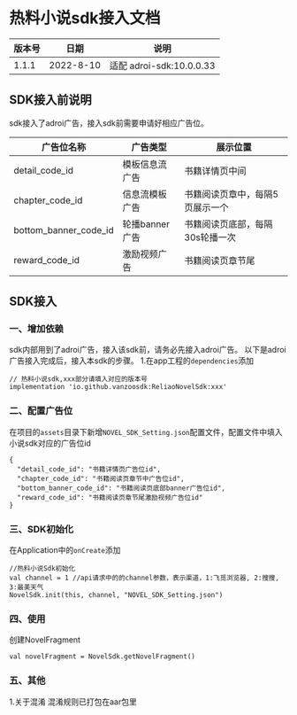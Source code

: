 # 热料小说sdk接入文档

|  版本号 | 日期 | 说明 |
| ---- | ---- | --- |
| 1.1.1 | 2022-8-10 | 适配 adroi-sdk:10.0.0.33 |



## SDK接入前说明
sdk接入了adroi广告，接入sdk前需要申请好相应广告位。

|  广告位名称 | 广告类型 | 展示位置 |
| ---- | ---- | --- |
| detail_code_id | 模板信息流广告 | 书籍详情页中间 |
| chapter_code_id | 信息流模板广告 | 书籍阅读页章中，每隔5页展示一个 |
| bottom_banner_code_id | 轮播banner广告 | 书籍阅读页底部，每隔30s轮播一次 |
| reward_code_id | 激励视频广告 | 书籍阅读页章节尾 |

## SDK接入

### 一、增加依赖
sdk内部用到了adroi广告，接入该sdk前，请务必先接入adroi广告。
以下是adroi广告接入完成后，接入本sdk的步骤。
1.在app工程的`dependencies`添加
```
// 热料小说sdk,xxx部分请填入对应的版本号
implementation 'io.github.vanzoosdk:ReliaoNovelSdk:xxx'
```

### 二、配置广告位
在项目的`assets`目录下新增`NOVEL_SDK_Setting.json`配置文件，配置文件中填入小说sdk对应的广告位id
```
{
  "detail_code_id": "书籍详情页广告位id",
  "chapter_code_id": "书籍阅读页章节中广告位id",
  "bottom_banner_code_id": "书籍阅读页底部banner广告位id",
  "reward_code_id": "书籍阅读页章节尾激励视频广告位id"
}
```

### 三、SDK初始化
在Application中的`onCreate`添加
```
//热料小说Sdk初始化
val channel = 1 //api请求中的的channel参数，表示渠道，1:飞觅浏览器, 2:搜搜, 3:最美天气
NovelSdk.init(this, channel, "NOVEL_SDK_Setting.json")
```

### 四、使用
创建NovelFragment
```
val novelFragment = NovelSdk.getNovelFragment()
```

### 五、其他
1.关于混淆 混淆规则已打包在aar包里




